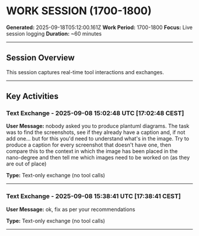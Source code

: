 # WORK SESSION (1700-1800)

**Generated:** 2025-09-18T05:12:00.161Z
**Work Period:** 1700-1800
**Focus:** Live session logging
**Duration:** ~60 minutes

---

## Session Overview

This session captures real-time tool interactions and exchanges.

---

## Key Activities

### Text Exchange - 2025-09-08 15:02:48 UTC [17:02:48 CEST]

**User Message:** nobody asked you to produce plantuml diagrams. The task was to find the screenshots, see if they already have a caption and, if not add one... but for this you'd need to understand what's in the image. Try to produce a caption for every screenshot that doesn't have one, then compare this to the context in which the image has been placed in the nano-degree and then tell me which images need to be worked on (as they are out of place)

**Type:** Text-only exchange (no tool calls)

---

### Text Exchange - 2025-09-08 15:38:41 UTC [17:38:41 CEST]

**User Message:** ok, fix as per your recommendations

**Type:** Text-only exchange (no tool calls)

---

